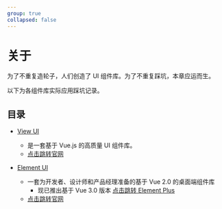 ```yaml
---
group: true
collapsed: false
---
```


# 关于

为了不重复造轮子，人们创造了 UI 组件库。为了不重复踩坑，本章应运而生。

以下为各组件库实际应用踩坑记录。

## 目录

- [View UI](./iview-form.md)

  - 是一套基于 Vue.js 的高质量 UI 组件库。
  - [点击跳转官网](https://www.iviewui.com/)

- [Element UI](./el-merge-table.md)
  - 一套为开发者、设计师和产品经理准备的基于 Vue 2.0 的桌面端组件库
    - 现已推出基于 Vue 3.0 版本 [点击跳转 Element Plus](https://element-plus.org/#/zh-CN)
  - [点击跳转官网](https://www.iviewui.com/d)
